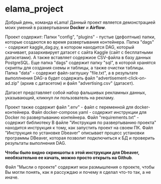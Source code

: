 # elama_project

Добрый день, команда eLama! Данный проект является демонстрацией моих умений в развертывании **Docker** и **Airflow**.

Проект содержит:
Папки "config", "plugins" - пустые (дефолтные) папки, которые создаются во время развертывания контейнера.
Папка "dags" - содержит kaggle_dag.py, в котором находится DAG, который скачивает, разархивирует датасет с сайта Kaggle (сайт с бесплатными датасетами). А также вставляет содержиое CSV-файла в базу данных PostgreSQL.
Еще папка "dags" содержит папку "sql", в которой хранятся скрипты для создания схемы и таблицы, а также очистки таблицы.
Папка "data" - содержит файл-заглушку "file.txt", а в результате выполлнения DAG-а будет содержать файл "advertisement-click-on-ad.zip" (архив с датасетом) и файл "advertising.csv" (датасет).

Датасет представляет собой набор фальшивых рекламных данных, указывающий, кликнул ли пользователь на рекламу.

Проект также содержит файл ".env" - файл с переменной для docker-контейнера.
Файл docker-compose.yaml - содержит инструкции для Docker по развертыванию контейнера.
Файл "requirements.txt" - содержит библиотеку
В файле "Инструкция по развертыванию проекта" находится инструкция к тому, как запустить проект на своем ПК.
Файл "Инструкция по установке Dbeaver" описывает процесс установки программы DBeaver, которая позволит подключиться к БД и проверить результаты выполнения DAG.

**Чтобы было видно скриншоты в этой инструкции для Dbeaver, необязательно ее качать, можно просто открыть на Github**.

Файл "Мысли о проекте" содержит мои размышления о проекте, чтобы Вы могли понять, как я рассуждаю и почему я сделал что-то так, а не иначе.
